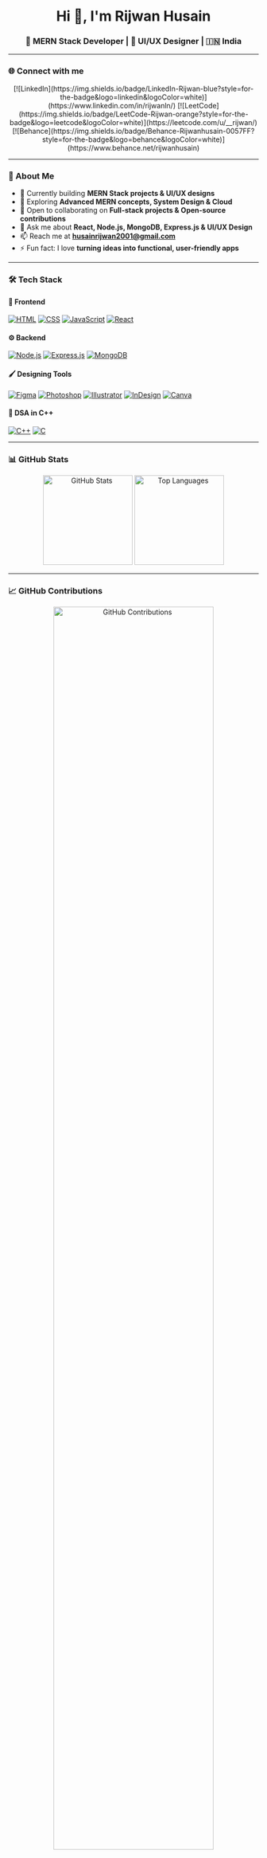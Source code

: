 <h1 align="center">Hi 👋, I'm Rijwan Husain</h1>
<h3 align="center">🚀 MERN Stack Developer | 🎨 UI/UX Designer | 🇮🇳 India</h3>

---

### 🌐 Connect with me
<p align="center">
  [![LinkedIn](https://img.shields.io/badge/LinkedIn-Rijwan-blue?style=for-the-badge&logo=linkedin&logoColor=white)](https://www.linkedin.com/in/rijwanln/)
  [![LeetCode](https://img.shields.io/badge/LeetCode-Rijwan-orange?style=for-the-badge&logo=leetcode&logoColor=white)](https://leetcode.com/u/__rijwan/)
  [![Behance](https://img.shields.io/badge/Behance-Rijwanhusain-0057FF?style=for-the-badge&logo=behance&logoColor=white)](https://www.behance.net/rijwanhusain)
</p>

---

### 🚀 About Me
- 🔭 Currently building **MERN Stack projects & UI/UX designs**  
- 🌱 Exploring **Advanced MERN concepts, System Design & Cloud**  
- 👯 Open to collaborating on **Full-stack projects & Open-source contributions**  
- 💬 Ask me about **React, Node.js, MongoDB, Express.js & UI/UX Design**  
- 📫 Reach me at **husainrijwan2001@gmail.com**  
- ⚡ Fun fact: I love **turning ideas into functional, user-friendly apps**  

---

### 🛠️ Tech Stack

#### 🎨 Frontend
[![HTML](https://img.shields.io/badge/HTML5-%23E34F26?style=for-the-badge&logo=html5&logoColor=white)]()
[![CSS](https://img.shields.io/badge/CSS3-%231572B6?style=for-the-badge&logo=css3&logoColor=white)]()
[![JavaScript](https://img.shields.io/badge/JavaScript-%23F7DF1E?style=for-the-badge&logo=javascript&logoColor=black)]()
[![React](https://img.shields.io/badge/React-%2361DAFB?style=for-the-badge&logo=react&logoColor=black)]()

#### ⚙️ Backend
[![Node.js](https://img.shields.io/badge/Node.js-%23339933?style=for-the-badge&logo=node.js&logoColor=white)]()
[![Express.js](https://img.shields.io/badge/Express.js-%23404d59?style=for-the-badge&logo=express&logoColor=white)]()
[![MongoDB](https://img.shields.io/badge/MongoDB-%2347A248?style=for-the-badge&logo=mongodb&logoColor=white)]()

#### 🖌️ Designing Tools
[![Figma](https://img.shields.io/badge/Figma-%23F24E1E?style=for-the-badge&logo=figma&logoColor=white)]()
[![Photoshop](https://img.shields.io/badge/Photoshop-%231876E7?style=for-the-badge&logo=adobe-photoshop&logoColor=white)]()
[![Illustrator](https://img.shields.io/badge/Illustrator-%23FF9A00?style=for-the-badge&logo=adobe-illustrator&logoColor=white)]()
[![InDesign](https://img.shields.io/badge/InDesign-%23FF3366?style=for-the-badge&logo=adobe-indesign&logoColor=white)]()
[![Canva](https://img.shields.io/badge/Canva-%2300C4CC?style=for-the-badge&logo=canva&logoColor=white)]()

#### 📘 DSA in C++
[![C++](https://img.shields.io/badge/C++-%2300599C?style=for-the-badge&logo=c%2B%2B&logoColor=white)]()
[![C](https://img.shields.io/badge/C-%2300599C?style=for-the-badge&logo=c&logoColor=white)]()

---

### 📊 GitHub Stats
<p align="center">
  <img src="https://github-readme-stats.vercel.app/api?username=rijwanofficials&show_icons=true&theme=react&hide_border=true" alt="GitHub Stats" height="180" />
  <img src="https://github-readme-stats.vercel.app/api/top-langs/?username=rijwanofficials&layout=compact&theme=react&hide_border=true" alt="Top Languages" height="180" />
</p>

---

### 📈 GitHub Contributions
<p align="center">
  <img src="https://github.com/rijwanofficials.png?tab=overview" alt="GitHub Contributions" width="80%" />
</p>
